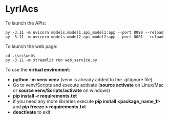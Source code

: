# LyrIAcs

To launch the APIs:

```
py -3.11 -m uvicorn models.model1.api_model1:app --port 8080 --reload
py -3.11 -m uvicorn models.model2.api_model2:app --port 8081 --reload
```

To launch the web page:

```
cd .\src\web\
py -3.11 -m streamlit run web_service.py
```

To use the **virtual enviroment**:
- **python -m venv venv** (venv is already added to the .gitignore file)
- Go to venv/Scripts and execute activate (**source activate** on Linux/Mac or **source venv/Scripts/activate** on windows)
- **pip install -r requirements.txt**
- if you need any more libraries execute **pip install <package_name_1>** and **pip freeze > requirements.txt**
- **deactivate** to exit

